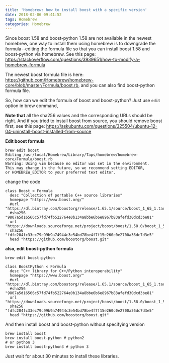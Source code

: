 ```yaml
---
title: 'Homebrew: how to install boost with a specific version'
date: 2018-02-06 09:41:52
tags: Homebrew
categories: Homebrew
---
```


Since boost 1.58 and boost-python 1.58 are not available in the newest homebrew, one way to install them using homebrew is to downgrade the formula--editing the formula file so that you can install boost 1.58 and boost-python via homebrew.  See this page: https://stackoverflow.com/questions/3939651/how-to-modify-a-homebrew-formula

The newest boost formula file is here: https://github.com/Homebrew/homebrew-core/blob/master/Formula/boost.rb, and you can also find boost-python formula file.

So, how can we edit the formula of boost and boost-python? Just use `edit` option in brew command,

**Note that** all the sha256 values and the corresponding URLs should be right. And if you tried to install boost from source, you should remove boost first, see this page: https://askubuntu.com/questions/325504/ubuntu-12-04-uninstall-boost-installed-from-source

**Edit boost formula**

```shell
brew edit boost       
Editing /usr/local/Homebrew/Library/Taps/homebrew/homebrew-core/Formula/boost.rb
Warning: Using vim because no editor was set in the environment.
This may change in the future, so we recommend setting EDITOR,
or HOMEBREW_EDITOR to your preferred text editor.
```
change the code

```
class Boost < Formula
  desc "Collection of portable C++ source libraries"
  homepage "https://www.boost.org/"
  #url "https://dl.bintray.com/boostorg/release/1.65.1/source/boost_1_65_1.tar.bz2"
  #sha256 "9807a5d16566c57fd74fb522764e0b134a8bbe6b6e8967b83afefd30dcd3be81"
  url "https://downloads.sourceforge.net/project/boost/boost/1.58.0/boost_1_58_0.tar.bz2"
  sha256 "fdfc204fc33ec79c99b9a74944c3e54bd78be4f7f15e260c0e2700a36dc7d3e5"
  head "https://github.com/boostorg/boost.git"
```

**also, edit boost-python formula**

```shell
brew edit boost-python
```

```
class BoostPython < Formula
  desc "C++ library for C++/Python interoperability"
  homepage "https://www.boost.org/"
  #url "https://dl.bintray.com/boostorg/release/1.65.1/source/boost_1_65_1.tar.bz2"
  #sha256 "9807a5d16566c57fd74fb522764e0b134a8bbe6b6e8967b83afefd30dcd3be81"
  url "https://downloads.sourceforge.net/project/boost/boost/1.58.0/boost_1_58_0.tar.bz2"
  sha256 "fdfc204fc33ec79c99b9a74944c3e54bd78be4f7f15e260c0e2700a36dc7d3e5"
  head "https://github.com/boostorg/boost.git"
```



And then install boost and boost-python without specifying version

```shell
brew install boost 
brew install boost-python # python2
# or python 3
brew install boost-python3 # python 3
```

Just wait for about 30 minutes to install these libraries.

